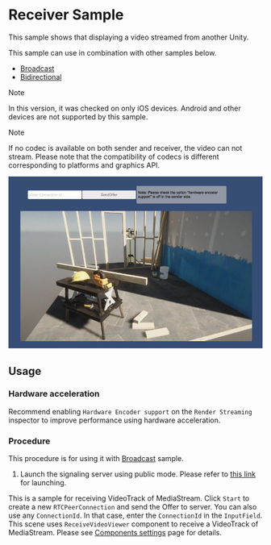 # Receiver Sample

This sample shows that displaying a video streamed from another Unity.

This sample can use in combination with other samples below.

- [Broadcast](sample-broadcast.md)
- [Bidirectional](sample-bidirectional.md)

> [!NOTE]
> In this version, it was checked on only iOS devices. Android and other devices are not supported by this sample.

> [!NOTE]
> If no codec is available on both sender and receiver, the video can not stream. Please note that the compatibility of codecs is different corresponding to platforms and graphics API.

![ReceiveVideo Sample](images/renderstreaming_receivevideosample.png)

## Usage

### Hardware acceleration 

Recommend enabling `Hardware Encoder support` on the `Render Streaming` inspector to improve performance using hardware acceleration.

### Procedure

This procedure is for using it with [Broadcast](sample-broadcast.md) sample.

1. Launch the signaling server using public mode. Please refer to [this link](webapp.md) for launching.










This is a sample for receiving VideoTrack of MediaStream. 
Click `Start` to create a new `RTCPeerConnection` and send the Offer to server.
You can also use any `ConnectionId`. In that case, enter the `ConnectionId` in the `InputField`.
This scene uses `ReceiveVideoViewer` component to receive a VideoTrack of MediaStream.
Please see [Components settings](components.md) page for details.